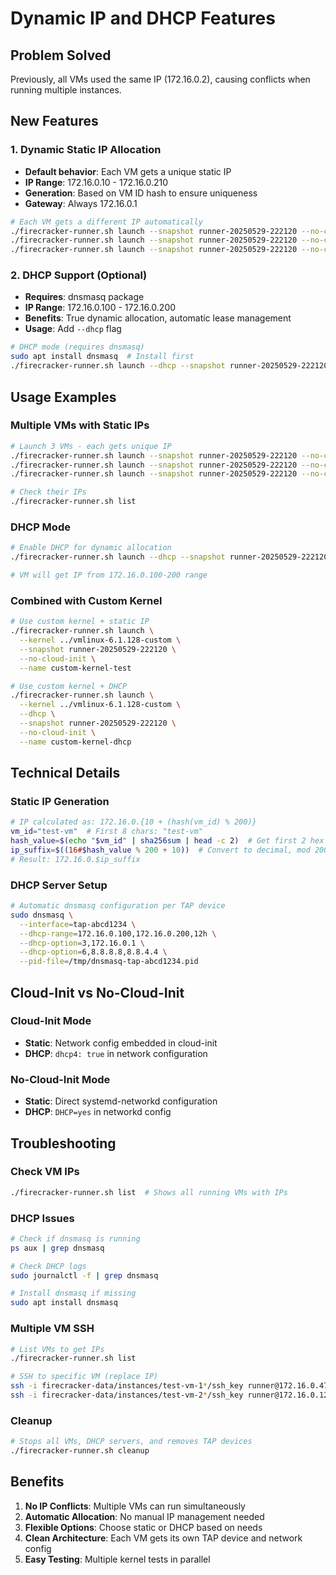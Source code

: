 # Dynamic IP and DHCP Features

## Problem Solved
Previously, all VMs used the same IP (172.16.0.2), causing conflicts when running multiple instances.

## New Features

### 1. **Dynamic Static IP Allocation**
- **Default behavior**: Each VM gets a unique static IP
- **IP Range**: 172.16.0.10 - 172.16.0.210 
- **Generation**: Based on VM ID hash to ensure uniqueness
- **Gateway**: Always 172.16.0.1

```bash
# Each VM gets a different IP automatically
./firecracker-runner.sh launch --snapshot runner-20250529-222120 --no-cloud-init --name vm1  # Gets 172.16.0.47
./firecracker-runner.sh launch --snapshot runner-20250529-222120 --no-cloud-init --name vm2  # Gets 172.16.0.123
./firecracker-runner.sh launch --snapshot runner-20250529-222120 --no-cloud-init --name vm3  # Gets 172.16.0.89
```

### 2. **DHCP Support (Optional)**
- **Requires**: dnsmasq package
- **IP Range**: 172.16.0.100 - 172.16.0.200
- **Benefits**: True dynamic allocation, automatic lease management
- **Usage**: Add `--dhcp` flag

```bash
# DHCP mode (requires dnsmasq)
sudo apt install dnsmasq  # Install first
./firecracker-runner.sh launch --dhcp --snapshot runner-20250529-222120 --no-cloud-init --name dhcp-vm
```

## Usage Examples

### Multiple VMs with Static IPs
```bash
# Launch 3 VMs - each gets unique IP
./firecracker-runner.sh launch --snapshot runner-20250529-222120 --no-cloud-init --name test-vm-1
./firecracker-runner.sh launch --snapshot runner-20250529-222120 --no-cloud-init --name test-vm-2  
./firecracker-runner.sh launch --snapshot runner-20250529-222120 --no-cloud-init --name test-vm-3

# Check their IPs
./firecracker-runner.sh list
```

### DHCP Mode
```bash
# Enable DHCP for dynamic allocation
./firecracker-runner.sh launch --dhcp --snapshot runner-20250529-222120 --no-cloud-init --name dhcp-test

# VM will get IP from 172.16.0.100-200 range
```

### Combined with Custom Kernel
```bash
# Use custom kernel + static IP
./firecracker-runner.sh launch \
  --kernel ../vmlinux-6.1.128-custom \
  --snapshot runner-20250529-222120 \
  --no-cloud-init \
  --name custom-kernel-test

# Use custom kernel + DHCP
./firecracker-runner.sh launch \
  --kernel ../vmlinux-6.1.128-custom \
  --dhcp \
  --snapshot runner-20250529-222120 \
  --no-cloud-init \
  --name custom-kernel-dhcp
```

## Technical Details

### Static IP Generation
```bash
# IP calculated as: 172.16.0.{10 + (hash(vm_id) % 200)}
vm_id="test-vm"  # First 8 chars: "test-vm"
hash_value=$(echo "$vm_id" | sha256sum | head -c 2)  # Get first 2 hex chars
ip_suffix=$((16#$hash_value % 200 + 10))  # Convert to decimal, mod 200, add 10
# Result: 172.16.0.$ip_suffix
```

### DHCP Server Setup
```bash
# Automatic dnsmasq configuration per TAP device
sudo dnsmasq \
  --interface=tap-abcd1234 \
  --dhcp-range=172.16.0.100,172.16.0.200,12h \
  --dhcp-option=3,172.16.0.1 \
  --dhcp-option=6,8.8.8.8,8.8.4.4 \
  --pid-file=/tmp/dnsmasq-tap-abcd1234.pid
```

## Cloud-Init vs No-Cloud-Init

### Cloud-Init Mode
- **Static**: Network config embedded in cloud-init
- **DHCP**: `dhcp4: true` in network configuration

### No-Cloud-Init Mode  
- **Static**: Direct systemd-networkd configuration
- **DHCP**: `DHCP=yes` in networkd config

## Troubleshooting

### Check VM IPs
```bash
./firecracker-runner.sh list  # Shows all running VMs with IPs
```

### DHCP Issues
```bash
# Check if dnsmasq is running
ps aux | grep dnsmasq

# Check DHCP logs
sudo journalctl -f | grep dnsmasq

# Install dnsmasq if missing
sudo apt install dnsmasq
```

### Multiple VM SSH
```bash
# List VMs to get IPs
./firecracker-runner.sh list

# SSH to specific VM (replace IP)
ssh -i firecracker-data/instances/test-vm-1*/ssh_key runner@172.16.0.47
ssh -i firecracker-data/instances/test-vm-2*/ssh_key runner@172.16.0.123
```

### Cleanup
```bash
# Stops all VMs, DHCP servers, and removes TAP devices
./firecracker-runner.sh cleanup
```

## Benefits

1. **No IP Conflicts**: Multiple VMs can run simultaneously
2. **Automatic Allocation**: No manual IP management needed
3. **Flexible Options**: Choose static or DHCP based on needs
4. **Clean Architecture**: Each VM gets its own TAP device and network config
5. **Easy Testing**: Multiple kernel tests in parallel 
